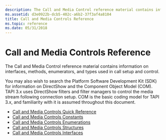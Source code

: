 ```yaml
---
description: The Call and Media Control reference material contains information on interfaces, methods, enumerators, and types used in call setup and control.
ms.assetid: d3e0922b-dcb5-402c-a6b2-37f3af4a8104
title: Call and Media Controls Reference
ms.topic: reference
ms.date: 05/31/2018
---
```


# Call and Media Controls Reference

The Call and Media Control reference material contains information on interfaces, methods, enumerators, and types used in call setup and control.

You may also wish to search the Platform Software Development Kit (SDK) for information on DirectShow and the Component Object Model (COM). TAPI 3.x uses DirectShow filters and filter managers to control the media stream following connection setup. COM is the basic coding model for TAPI 3.x, and familiarity with it is assumed throughout this document.

-   [Call and Media Controls Quick Reference](call-and-media-controls-quick-reference.md)
-   [Call and Media Controls Constants](call-and-media-controls-constants.md)
-   [Call and Media Controls Enumerations](call-and-media-controls-enumerations.md)
-   [Call and Media Controls Structures](call-and-media-controls-structures.md)
-   [Call and Media Controls Interfaces](call-and-media-controls-interfaces.md)

 

 



